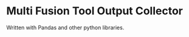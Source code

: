Multi Fusion Tool Output Collector
================

Written with Pandas and other python libraries.
